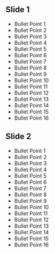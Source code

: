 ## Slide 1

-   Bullet Point 1
-   Bullet Point 2
-   Bullet Point 3
-   Bullet Point 4
-   Bullet Point 5
-   Bullet Point 6
-   Bullet Point 7
-   Bullet Point 8
-   Bullet Point 9
-   Bullet Point 10
-   Bullet Point 11
-   Bullet Point 12
-   Bullet Point 13
-   Bullet Point 14
-   Bullet Point 15
-   Bullet Point 16

## Slide 2

-   Bullet Point 1
-   Bullet Point 2
-   Bullet Point 3
-   Bullet Point 4
-   Bullet Point 5
-   Bullet Point 6
-   Bullet Point 7
-   Bullet Point 8
-   Bullet Point 9
-   Bullet Point 10
-   Bullet Point 11
-   Bullet Point 12
-   Bullet Point 13
-   Bullet Point 14
-   Bullet Point 15
-   Bullet Point 16
